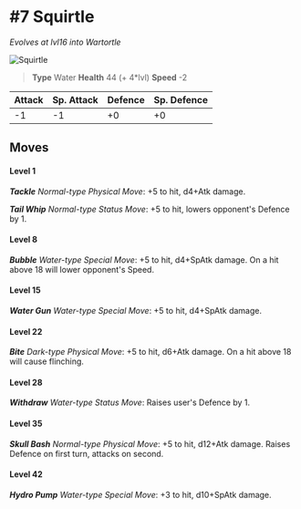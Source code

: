 # #7 Squirtle
*Evolves at lvl16 into Wartortle*

![Squirtle](https://img.pokemondb.net/sprites/home/normal/1x/squirtle.png)

> **Type** Water
> **Health** 44 (+ 4\*lvl)
> **Speed** -2

| Attack | Sp. Attack | Defence | Sp. Defence |
| ------ | ---------- | ------- | ----------- |
| -1 | -1 | +0 | +0 |

## Moves
#### Level 1

***Tackle** Normal-type Physical Move*: +5 to hit, d4+Atk damage. 

***Tail Whip** Normal-type Status Move*: +5 to hit, lowers opponent's Defence by 1.
#### Level 8

***Bubble** Water-type Special Move*: +5 to hit, d4+SpAtk damage. On a hit above 18 will lower opponent's Speed.
#### Level 15

***Water Gun** Water-type Special Move*: +5 to hit, d4+SpAtk damage. 
#### Level 22

***Bite** Dark-type Physical Move*: +5 to hit, d6+Atk damage. On a hit above 18 will cause flinching.
#### Level 28

***Withdraw** Water-type Status Move*: Raises user's Defence by 1.
#### Level 35

***Skull Bash** Normal-type Physical Move*: +5 to hit, d12+Atk damage. Raises Defence on first turn, attacks on second.
#### Level 42

***Hydro Pump** Water-type Special Move*: +3 to hit, d10+SpAtk damage. 

